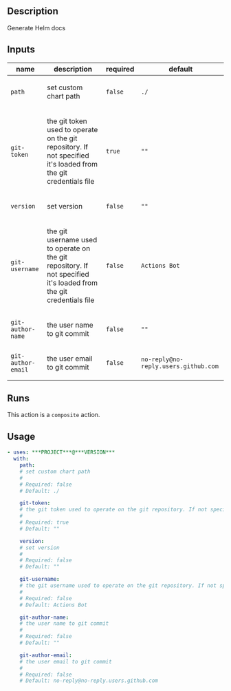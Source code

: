 ## Description

Generate Helm docs

## Inputs

| name | description | required | default |
| --- | --- | --- | --- |
| `path` | <p>set custom chart path</p> | `false` | `./` |
| `git-token` | <p>the git token used to operate on the git repository. If not specified it's loaded from the git credentials file</p> | `true` | `""` |
| `version` | <p>set version</p> | `false` | `""` |
| `git-username` | <p>the git username used to operate on the git repository. If not specified it's loaded from the git credentials file</p> | `false` | `Actions Bot` |
| `git-author-name` | <p>the user name to git commit</p> | `false` | `""` |
| `git-author-email` | <p>the user email to git commit</p> | `false` | `no-reply@no-reply.users.github.com` |


## Runs

This action is a `composite` action.

## Usage

```yaml
- uses: ***PROJECT***@***VERSION***
  with:
    path:
    # set custom chart path
    #
    # Required: false
    # Default: ./

    git-token:
    # the git token used to operate on the git repository. If not specified it's loaded from the git credentials file
    #
    # Required: true
    # Default: ""

    version:
    # set version
    #
    # Required: false
    # Default: ""

    git-username:
    # the git username used to operate on the git repository. If not specified it's loaded from the git credentials file
    #
    # Required: false
    # Default: Actions Bot

    git-author-name:
    # the user name to git commit
    #
    # Required: false
    # Default: ""

    git-author-email:
    # the user email to git commit
    #
    # Required: false
    # Default: no-reply@no-reply.users.github.com
```



